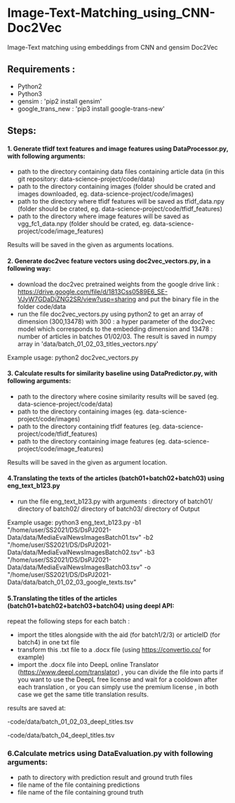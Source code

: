 # Image-Text-Matching_using_CNN-Doc2Vec
Image-Text matching using embeddings from CNN and gensim Doc2Vec


## Requirements :

- Python2
- Python3
- gensim : 'pip2 install gensim'
- google_trans_new : 'pip3 install google-trans-new'

## Steps:

#### 1. Generate tfidf text features and image features using DataProcessor.py, with following arguments:
- path to the directory containing data files containing article data (in this git repository: data-science-project/code/data)
- path to the directory containing images (folder should be crated and images downloaded, eg. data-science-project/code/images)
- path to the directory where tfidf features will be saved as tfidf_data.npy (folder should be crated, eg. data-science-project/code/tfidf_features)
- path to the directory where image features will be saved as vgg_fc1_data.npy (folder should be crated, eg. data-science-project/code/image_features)

Results will be saved in the given as arguments locations.

#### 2. Generate doc2vec feature vectors using doc2vec_vectors.py, in a following way:
- download the doc2vec pretrained weights from the google drive link : https://drive.google.com/file/d/1813Css0589E6_SE-VJyW7GDaDiZNG2SR/view?usp=sharing and put the binary file in the folder code/data
- run the file doc2vec_vectors.py using python2 to get an array of dimension (300,13478) with 300 : a hyper parameter of the doc2vec model which corresponds to the embedding dimension and 13478 : number of articles in batches 01/02/03. The result is saved in numpy array in 'data/batch_01_02_03_titles_vectors.npy'

Example usage: python2 doc2vec_vectors.py

#### 3. Calculate results for similarity baseline using DataPredictor.py, with following arguments:
- path to the directory where cosine similarity results will be saved (eg. data-science-project/code/data)
- path to the directory containing images (eg. data-science-project/code/images)
- path to the directory containing tfidf features (eg. data-science-project/code/tfidf_features)
- path to the directory containing image features (eg. data-science-project/code/image_features)

Results will be saved in the given as argument location.

#### 4.Translating the texts of the articles (batch01+batch02+batch03) using eng_text_b123.py 
- run the file eng_text_b123.py with arguments : directory of batch01/ directory of batch02/ directory of batch03/ directory of Output 

Example usage: python3 eng_text_b123.py 
-b1 "/home/user/SS2021/DS/DsPJ2021-Data/data/MediaEvalNewsImagesBatch01.tsv" 
-b2 "/home/user/SS2021/DS/DsPJ2021-Data/data/MediaEvalNewsImagesBatch02.tsv" 
-b3 "/home/user/SS2021/DS/DsPJ2021-Data/data/MediaEvalNewsImagesBatch03.tsv"
-o  "/home/user/SS2021/DS/DsPJ2021-Data/data/batch_01_02_03_google_texts.tsv"

#### 5.Translating the titles of the articles (batch01+batch02+batch03+batch04) using deepl API:
repeat the following steps for each batch :

- import the titles alongside with the aid (for batch1/2/3) or articleID (for batch4) in one txt file 
- transform this .txt file to a .docx file (using https://convertio.co/ for example)
- import the .docx file into DeepL online Translator (https://www.deepl.com/translator) , you can divide the file into parts if you want to use the DeepL free license and wait for a cooldown after each translation , or you can simply use the premium license , in both case we get the same title translation results.

results are saved at:   

-code/data/batch_01_02_03_deepl_titles.tsv

-code/data/batch_04_deepl_titles.tsv

### 6.Calculate metrics using DataEvaluation.py with following arguments:
- path to directory with prediction  result and ground truth files 
- file name of the file containing predictions
- file name of the file containing ground truth
